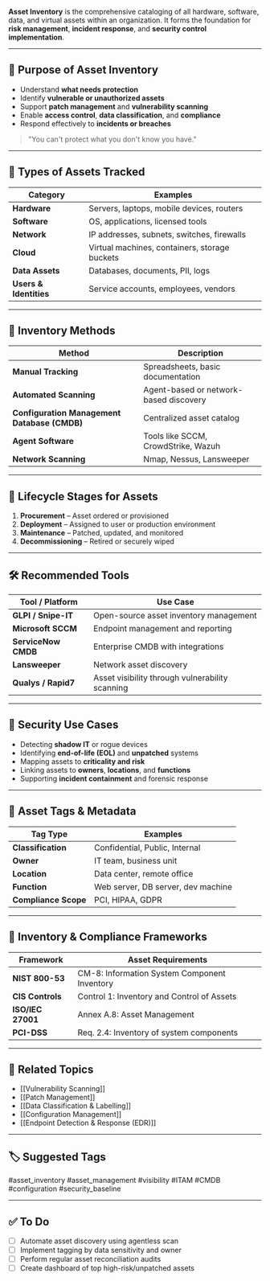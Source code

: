 **Asset Inventory** is the comprehensive cataloging of all hardware, software, data, and virtual assets within an organization. It forms the foundation for **risk management**, **incident response**, and **security control implementation**.

---

## 🎯 Purpose of Asset Inventory

- Understand **what needs protection**
- Identify **vulnerable or unauthorized assets**
- Support **patch management** and **vulnerability scanning**
- Enable **access control**, **data classification**, and **compliance**
- Respond effectively to **incidents or breaches**

> "You can't protect what you don't know you have."

---

## 🧱 Types of Assets Tracked

| Category       | Examples                                       |
|----------------|------------------------------------------------|
| **Hardware**    | Servers, laptops, mobile devices, routers     |
| **Software**    | OS, applications, licensed tools              |
| **Network**     | IP addresses, subnets, switches, firewalls    |
| **Cloud**       | Virtual machines, containers, storage buckets |
| **Data Assets** | Databases, documents, PII, logs               |
| **Users & Identities** | Service accounts, employees, vendors    |

---

## 🧰 Inventory Methods

| Method             | Description                                 |
|--------------------|---------------------------------------------|
| **Manual Tracking** | Spreadsheets, basic documentation           |
| **Automated Scanning** | Agent-based or network-based discovery |
| **Configuration Management Database (CMDB)** | Centralized asset catalog |
| **Agent Software** | Tools like SCCM, CrowdStrike, Wazuh         |
| **Network Scanning** | Nmap, Nessus, Lansweeper                   |

---

## 🔄 Lifecycle Stages for Assets

1. **Procurement** – Asset ordered or provisioned
2. **Deployment** – Assigned to user or production environment
3. **Maintenance** – Patched, updated, and monitored
4. **Decommissioning** – Retired or securely wiped

---

## 🛠 Recommended Tools

| Tool / Platform      | Use Case                              |
|-----------------------|----------------------------------------|
| **GLPI / Snipe-IT**   | Open-source asset inventory management |
| **Microsoft SCCM**    | Endpoint management and reporting      |
| **ServiceNow CMDB**   | Enterprise CMDB with integrations      |
| **Lansweeper**        | Network asset discovery                |
| **Qualys / Rapid7**   | Asset visibility through vulnerability scanning |

---

## 🔐 Security Use Cases

- Detecting **shadow IT** or rogue devices
- Identifying **end-of-life (EOL)** and **unpatched** systems
- Mapping assets to **criticality and risk**
- Linking assets to **owners**, **locations**, and **functions**
- Supporting **incident containment** and forensic response

---

## 🧩 Asset Tags & Metadata

| Tag Type             | Examples                              |
|----------------------|----------------------------------------|
| **Classification**    | Confidential, Public, Internal         |
| **Owner**             | IT team, business unit                 |
| **Location**          | Data center, remote office             |
| **Function**          | Web server, DB server, dev machine     |
| **Compliance Scope**  | PCI, HIPAA, GDPR                       |

---

## 📑 Inventory & Compliance Frameworks

| Framework       | Asset Requirements                                  |
|------------------|------------------------------------------------------|
| **NIST 800-53**  | CM-8: Information System Component Inventory         |
| **CIS Controls** | Control 1: Inventory and Control of Assets           |
| **ISO/IEC 27001**| Annex A.8: Asset Management                          |
| **PCI-DSS**      | Req. 2.4: Inventory of system components             |

---

## 🔗 Related Topics

- [[Vulnerability Scanning]]
- [[Patch Management]]
- [[Data Classification & Labelling]]
- [[Configuration Management]]
- [[Endpoint Detection & Response (EDR)]]

---

## 🏷 Suggested Tags

#asset_inventory #asset_management #visibility #ITAM #CMDB #configuration #security_baseline

---

## ✅ To Do

- [ ] Automate asset discovery using agentless scan
- [ ] Implement tagging by data sensitivity and owner
- [ ] Perform regular asset reconciliation audits
- [ ] Create dashboard of top high-risk/unpatched assets
